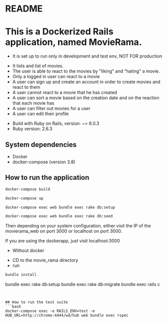 # README

# This is a Dockerized Rails application, named MovieRama.
* It is set up to run only in development and test env, NOT FOR production

- It lists and list of movies.
- The user is able to react to the movies by "liking" and "hating" a movie.
- Only a logged in user can react to a movie
- A user can sign up and create an account in order to create movies and react to them
- A user cannot react to a movie that he has created
- A user can sort a movie based on the creation date and on the reaction that each movie has
- A user can filter out movies for a user
- A user can edit their profile

* Build with Ruby on Rails, version: ~> 6.0.3
* Ruby version: 2.6.3

## System dependencies
  - Docker
  - docker-compose (version 3.8)

## How to run the application
```bash
docker-compose build

docker-compose up

docker-compose exec web bundle exec rake db:setup

docker-compose exec web bundle exec rake db:seed
```
Then depending on your system configuration,
either visit the IP of the movierama_web on port 3000
or localhost on port 3000.

If you are using the dockerapp, just visit localhost:3000

* Without docker
- CD to the movie_rama directory
- run
```bash
bundle install
```

bundle exec rake db:setup
bundle exec rake db:migrate
bundle exec rails c
```


## How to run the test suite
```bash
docker-compose exec -e RAILS_ENV=test -e HUB_URL=http://chrome:4444/wd/hub web bundle exec rspec
```


